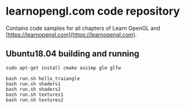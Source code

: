 # learnopengl.com code repository
Contains code samples for all chapters of Learn OpenGL and [https://learnopengl.com](https://learnopengl.com).

## Ubuntu18.04 building and running
```
sudo apt-get install cmake assimp glm glfw

bash run.sh hello_traiangle
bash run.sh shaders1
bash run.sh shaders2
bash run.sh textures1
bash run.sh textures2
```
